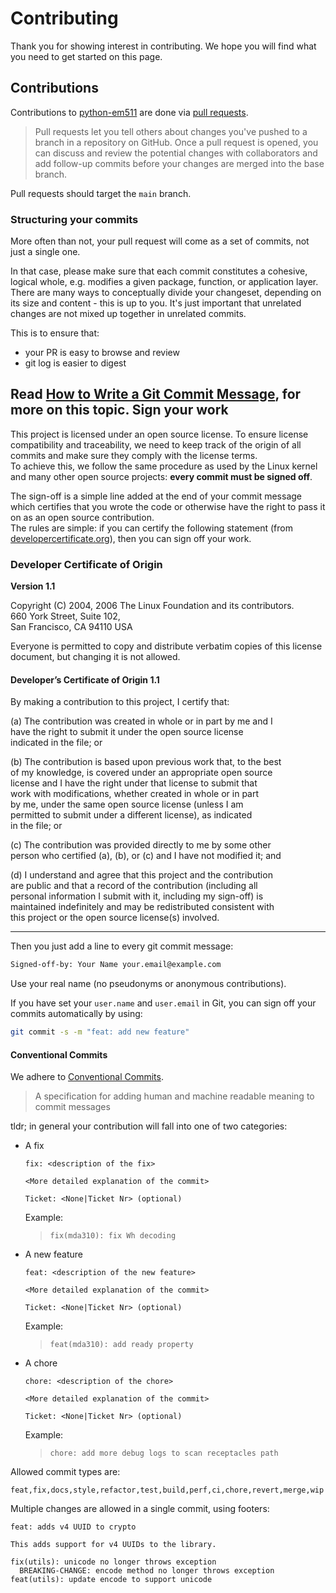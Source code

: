# Contributing

Thank you for showing interest in contributing. We hope you will find what you
need to get started on this page.

## Contributions

Contributions to [python-em511](https://github.com/id8-engineering/python-em511)
are done via
[pull requests](https://docs.github.com/en/pull-requests/collaborating-with-pull-requests/proposing-changes-to-your-work-with-pull-requests/about-pull-requests).

> Pull requests let you tell others about changes you've pushed to a branch in
> a repository on GitHub. Once a pull request is opened, you can discuss and
> review the potential changes with collaborators and add follow-up commits
> before your changes are merged into the base branch.

Pull requests should target the `main` branch.

###  Structuring your commits

More often than not, your pull request will come as a set of commits, not just
a single one.

In that case, please make sure that each commit constitutes a cohesive, logical
whole, e.g.  modifies a given package, function, or application layer. There are
many ways to conceptually divide your changeset, depending on its size and
content - this is up to you. It's just important that unrelated changes are not
mixed up together in unrelated commits.

This is to ensure that:
* your PR is easy to browse and review
* git log is easier to digest

Read [How to Write a Git Commit Message](https://cbea.ms/git-commit/), for more
on this topic.
Sign your work
--------------

This project is licensed under an open source license. To ensure license compatibility and traceability, we need to keep track of the origin of all commits and make sure they comply with the license terms.  
To achieve this, we follow the same procedure as used by the Linux kernel and many other open source projects: **every commit must be signed off**.

The sign-off is a simple line added at the end of your commit message which certifies that you wrote the code or otherwise have the right to pass it on as an open source contribution.  
The rules are simple: if you can certify the following statement (from [developercertificate.org](http://developercertificate.org)), then you can sign off your work.

### Developer Certificate of Origin
**Version 1.1**

Copyright (C) 2004, 2006 The Linux Foundation and its contributors.  
660 York Street, Suite 102,  
San Francisco, CA 94110 USA  

Everyone is permitted to copy and distribute verbatim copies of this
license document, but changing it is not allowed.

#### Developer’s Certificate of Origin 1.1

By making a contribution to this project, I certify that:

(a) The contribution was created in whole or in part by me and I  
    have the right to submit it under the open source license  
    indicated in the file; or  

(b) The contribution is based upon previous work that, to the best  
    of my knowledge, is covered under an appropriate open source  
    license and I have the right under that license to submit that  
    work with modifications, whether created in whole or in part  
    by me, under the same open source license (unless I am  
    permitted to submit under a different license), as indicated  
    in the file; or  

(c) The contribution was provided directly to me by some other  
    person who certified (a), (b), or (c) and I have not modified it; and  

(d) I understand and agree that this project and the contribution  
    are public and that a record of the contribution (including all  
    personal information I submit with it, including my sign-off) is  
    maintained indefinitely and may be redistributed consistent with  
    this project or the open source license(s) involved.

---

Then you just add a line to every git commit message:
```bash
Signed-off-by: Your Name your.email@example.com
````

Use your real name (no pseudonyms or anonymous contributions).

If you have set your `user.name` and `user.email` in Git, you can sign off your commits automatically by using:

```bash
git commit -s -m "feat: add new feature"
````

#### Conventional Commits

We adhere to
[Conventional Commits](https://www.conventionalcommits.org/en/v1.0.0/#specification).

> A specification for adding human and machine readable meaning to commit messages

tldr; in general your contribution will fall into one of two categories:

* A fix

  ```
  fix: <description of the fix>

  <More detailed explanation of the commit>

  Ticket: <None|Ticket Nr> (optional)
  ```

  Example:

  >```
  >fix(mda310): fix Wh decoding
  >```

* A new feature

  ```
  feat: <description of the new feature>

  <More detailed explanation of the commit>

  Ticket: <None|Ticket Nr> (optional)
  ```

  Example:

  >```
  >feat(mda310): add ready property
  >```

* A chore

  ```
  chore: <description of the chore>

  <More detailed explanation of the commit>

  Ticket: <None|Ticket Nr> (optional)
  ```

  Example:

  >```
  >chore: add more debug logs to scan receptacles path
  >```

Allowed commit types are:

```
feat,fix,docs,style,refactor,test,build,perf,ci,chore,revert,merge,wip
```

Multiple changes are allowed in a single commit, using footers:

```
feat: adds v4 UUID to crypto

This adds support for v4 UUIDs to the library.

fix(utils): unicode no longer throws exception
  BREAKING-CHANGE: encode method no longer throws exception
feat(utils): update encode to support unicode
```
